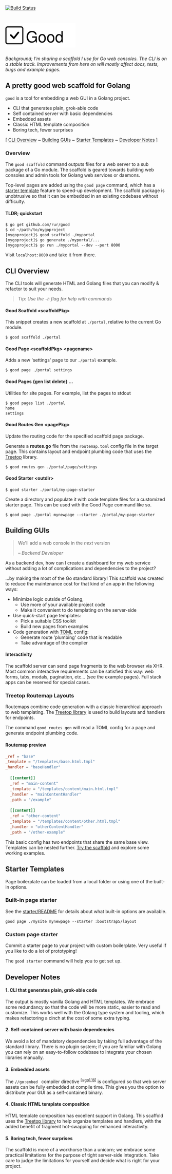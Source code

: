 [![Build Status](https://app.travis-ci.com/rur/good.svg?branch=main)](https://app.travis-ci.com/rur/good)

# <img src="docs/readme_logo.svg" alt="Good Web Scaffold"/>

_Background; I'm sharing a scaffold I use for Go web consoles. The CLI is on a stable track. Improvements from here on will mostly affect
docs, tests, bugs and example pages._

## A pretty good web scaffold for Golang

`good` is a tool for embedding a web GUI in a Golang project.

- CLI that generates plain, grok-able code
- Self contained server with basic dependencies
- Embedded assets
- Classic HTML template composition
- Boring tech, fewer surprises

[ [CLI Overview](#cli-overview) ~
[Building GUIs](#building-guis) ~
[Starter Templates](#starter-templates) ~
[Developer Notes](#developer-notes) ]

### Overview

The `good scaffold` command outputs files for a web server to a sub package of a
Go module. The scaffold is geared towards building web consoles and admin tools
for Golang web services or daemons.

Top-level pages are added using the `good page` command, which has a
[starter template](#starter-templates) feature to speed-up development. The scaffold package
is unobtrusive so that it can be embedded in an existing codebase without difficulty.

#### TLDR; quickstart

    $ go get github.com/rur/good
    $ cd ~/path/to/mygoproject
    [mygoproject]$ good scaffold ./myportal
    [mygoproject]$ go generate ./myportal/...
    [mygoproject]$ go run ./myportal --dev --port 8000

Visit `localhost:8000` and take it from there.

## CLI Overview

The CLI tools will generate HTML and Golang files that you can modify & refactor
to suit your needs.

> Tip: _Use the `-h` flag for help with commands_

#### Good Scaffold \<scaffoldPkg\>

This snippet creates a new scaffold at `./portal`, relative to the current Go module.

    $ good scaffold ./portal

#### Good Page \<scaffoldPkg\> \<pagename\>

Adds a new 'settings' page to our `./portal` example.

    $ good page ./portal settings

#### Good Pages {gen list delete} ...

Utilities for site pages. For example, list the pages to stdout

    $ good pages list ./portal
    home
    settings

#### Good Routes Gen \<pagePkg\>

Update the routing code for the specified scaffold page package.

Generate a __routes.go__ file from the `routemap.toml` config file in the target page. This
contains layout and endpoint plumbing code that uses the [Treetop](https://github.com/rur/treetop) library.


    $ good routes gen ./portal/page/settings

#### Good Starter \<outdir\>

    $ good starter ./portal/my-page-starter

Create a directory and populate it with code template files for a customized starter page.
This can be used with the Good Page command like so.

    $ good page ./portal mynewpage --starter ./portal/my-page-starter

## Building GUIs

> We'll add a web console in the _next_ version
>
>_– Backend Developer_

As a backend dev, how can I create a dashboard for my web service
without adding a lot of complications and dependencies to the project?

...by making the most of the Go standard library! This scaffold was created to
reduce the maintenance cost for that kind of an app in the following ways:

* Minimize logic outside of Golang,
  * Use more of your available project code
  * Make it convenient to do templating on the server-side
* Use quick-start page templates:
  * Pick a suitable CSS toolkit
  * Build new pages from examples
* Code generation with [TOML](https://toml.io/en/) config:
  * Generate route 'plumbing' code that is readable
  * Take advantage of the compiler

#### Interactivity

The scaffold server can send page fragments to the web browser via XHR.
Most common interactive requirements can be satisfied this way: web forms, tabs, modals,
pagination, etc... (see the example pages). Full stack
apps can be reserved for special cases.

### Treetop Routemap Layouts

Routemaps combine code generation with a classic hierarchical approach to web
templating. The [Treetop library](https://github.com/rur/treetop) is used to build layouts and handlers
for endpoints.

The command `good routes gen` will read a TOML config for a page and generate endpoint plumbing code.

#### Routemap preview

```TOML
_ref = "base"
_template = "/templates/base.html.tmpl"
_handler = "baseHandler"

  [[content]]
  _ref = "main-content"
  _template = "/templates/content/main.html.tmpl"
  _handler = "mainContentHandler"
  _path = "/example"

  [[content]]
  _ref = "other-content"
  _template = "/templates/content/other.html.tmpl"
  _handler = "otherContentHandler"
  _path = "/other-example"
```

This basic config has two endpoints that share the same base view. Templates can be nested further.
[Try the scaffold](#tldr-quickstart) and explore some working examples.


## Starter Templates

Page boilerplate can be loaded from a local folder or using one of the built-in options.


### Built-in page starter

See the [starter/README](starter/README.md) for details about what built-in options are available.

```
good page ./mysite mynewpage --starter :bootstrap5/layout
```

### Custom page starter

Commit a starter page to your project with custom boilerplate. Very useful if
you like to do a lot of prototyping!

The `good starter` command will help you to get set up.


## Developer Notes

#### 1. CLI that generates plain, grok-able code

The output is mostly vanilla Golang and HTML templates. We embrace some redundancy
so that the code will be more static, easier to read and customize.
This works well with the Golang type system and tooling, which makes refactoring a cinch
at the cost of some extra typing.

#### 2. Self-contained server with basic dependencies

We avoid a lot of mandatory dependencies by taking full advantage of the standard library.
There is no plugin system; if you are familiar with Golang you can rely on an easy-to-follow
codebase to integrate your chosen libraries manually.

#### 3. Embedded assets

The `//go:embed ` compiler directive <sup>[≥[go1.16](https://golang.org/doc/go1.16#library-embed)]</sup>
is configured so that web server assets can be fully embedded at compile time.
This gives you the option to distribute your GUI as a self-contained binary.

#### 4. Classic HTML template composition

HTML template composition has excellent support in Golang. This scaffold uses the
[Treetop library](https://github.com/rur/treetop) to help organize templates and handlers,
with the added benefit of fragment hot-swapping for enhanced interactivity.

#### 5. Boring tech, fewer surprises

The scaffold is more of a workhorse than a unicorn; we embrace some practical
limitations for the purpose of tight server-side integration.
Take care to judge the limitations for yourself and decide what is right for your project.
